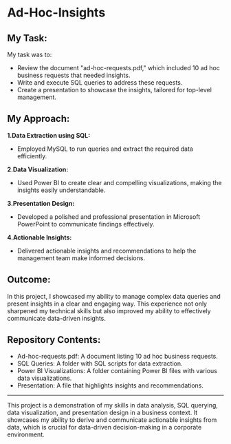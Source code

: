 # Ad-Hoc-Insights
## My Task:
My task was to:

- Review the document "ad-hoc-requests.pdf," which included 10 ad hoc business requests that needed insights.
- Write and execute SQL queries to address these requests.
- Create a presentation to showcase the insights, tailored for top-level management.

## My Approach:
**1.Data Extraction using SQL:**
- Employed MySQL to run queries and extract the required data efficiently.

**2.Data Visualization:**
- Used Power BI to create clear and compelling visualizations, making the insights easily understandable.

**3.Presentation Design:**
- Developed a polished and professional presentation in Microsoft PowerPoint to communicate findings effectively.

**4.Actionable Insights:**
- Delivered actionable insights and recommendations to help the management team make informed decisions.

## Outcome:
In this project, I showcased my ability to manage complex data queries and present insights in a clear and engaging way. This experience not only sharpened my technical skills but also improved my ability to effectively communicate data-driven insights.

## Repository Contents:

- Ad-hoc-requests.pdf: A document listing 10 ad hoc business requests.
- SQL Queries: A folder with SQL scripts for data extraction.
- Power BI Visualizations: A folder containing Power BI files with various data visualizations.
- Presentation: A file that highlights insights and recommendations.

---

This project is a demonstration of my skills in data analysis, SQL querying, data visualization, and presentation design in a business context. It showcases my ability to derive and communicate actionable insights from data, which is crucial for data-driven decision-making in a corporate environment.
